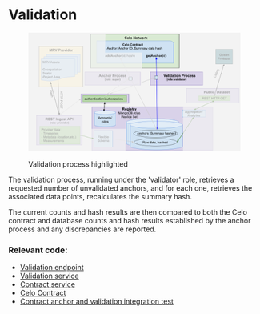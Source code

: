 # Validation

<figure><img src="../../../.gitbook/assets/validation (1).png" alt=""><figcaption><p>Validation process highlighted</p></figcaption></figure>

The validation process, running under the 'validator' role, retrieves a requested number of unvalidated anchors, and for each one, retrieves the associated data points, recalculates the summary hash.&#x20;

The current counts and hash results are then compared to both the Celo contract and database counts and hash results established by the anchor process and any discrepancies are reported.

### Relevant code:

* [Validation endpoint](https://github.com/MRV-Studio/openmrv-server/blob/main/src/controller/validatorController.ts)
* [Validation service](https://github.com/MRV-Studio/openmrv-server/blob/main/src/service/validator.service.ts)
* [Contract service](https://github.com/MRV-Studio/openmrv-server/blob/main/src/service/contract.service.ts)
* [Celo Contract](https://github.com/MRV-Studio/openmrv-contract/blob/main/contracts/GeodataAnchor.sol)
* [Contract anchor and validation integration test](https://github.com/MRV-Studio/openmrv-server/blob/main/src/test/localnode.test.ts)
